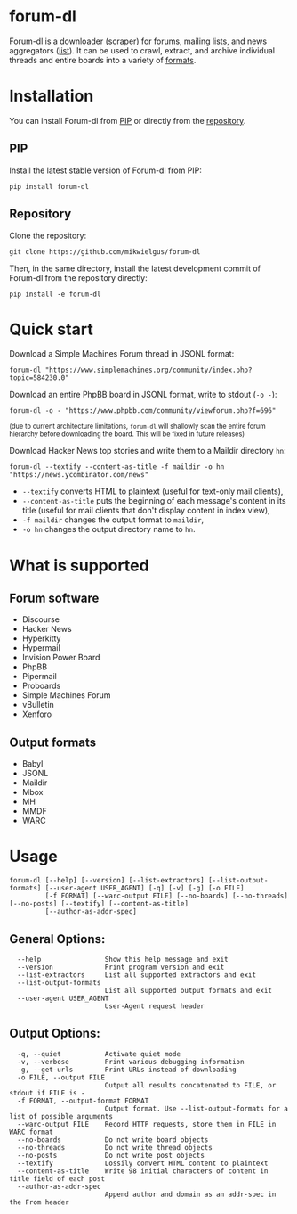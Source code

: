 # forum-dl

Forum-dl is a downloader (scraper) for forums, mailing lists, and news aggregators ([list](#forum-software)). It can be used to crawl, extract, and archive individual threads and entire boards into a variety of [formats](#output-formats).

# Installation

You can install Forum-dl from [PIP](#pip) or directly from the [repository](#repository).

## PIP

Install the latest stable version of Forum-dl from PIP:

```
pip install forum-dl
```

## Repository 

Clone the repository:

```
git clone https://github.com/mikwielgus/forum-dl
```

Then, in the same directory, install the latest development commit of Forum-dl from the repository directly: 

```
pip install -e forum-dl
```

# Quick start

Download a Simple Machines Forum thread in JSONL format:

```
forum-dl "https://www.simplemachines.org/community/index.php?topic=584230.0"
```

Download an entire PhpBB board in JSONL format, write to stdout (`-o -`):

```
forum-dl -o - "https://www.phpbb.com/community/viewforum.php?f=696"
```

<sub>(due to current architecture limitations, `forum-dl` will shallowly scan the entire forum hierarchy before downloading the board. This will be fixed in future releases)</sub>

Download Hacker News top stories and write them to a Maildir directory `hn`:

```
forum-dl --textify --content-as-title -f maildir -o hn "https://news.ycombinator.com/news"
```

- `--textify` converts HTML to plaintext (useful for text-only mail clients),
- `--content-as-title` puts the beginning of each message's content in its title (useful for mail clients that don't display content in index view),
- `-f maildir` changes the output format to `maildir`,
- `-o hn` changes the output directory name to `hn`.

# What is supported

## Forum software

- Discourse
- Hacker News
- Hyperkitty
- Hypermail
- Invision Power Board
- PhpBB
- Pipermail
- Proboards
- Simple Machines Forum
- vBulletin
- Xenforo

## Output formats

- Babyl
- JSONL
- Maildir
- Mbox
- MH
- MMDF
- WARC

# Usage

```
forum-dl [--help] [--version] [--list-extractors] [--list-output-formats] [--user-agent USER_AGENT] [-q] [-v] [-g] [-o FILE]
         [-f FORMAT] [--warc-output FILE] [--no-boards] [--no-threads] [--no-posts] [--textify] [--content-as-title]
         [--author-as-addr-spec]
```

## General Options:

```
  --help                Show this help message and exit
  --version             Print program version and exit
  --list-extractors     List all supported extractors and exit
  --list-output-formats
                        List all supported output formats and exit
  --user-agent USER_AGENT
                        User-Agent request header
```

## Output Options:

```
  -q, --quiet           Activate quiet mode
  -v, --verbose         Print various debugging information
  -g, --get-urls        Print URLs instead of downloading
  -o FILE, --output FILE
                        Output all results concatenated to FILE, or stdout if FILE is -
  -f FORMAT, --output-format FORMAT
                        Output format. Use --list-output-formats for a list of possible arguments
  --warc-output FILE    Record HTTP requests, store them in FILE in WARC format
  --no-boards           Do not write board objects
  --no-threads          Do not write thread objects
  --no-posts            Do not write post objects
  --textify             Lossily convert HTML content to plaintext
  --content-as-title    Write 98 initial characters of content in title field of each post
  --author-as-addr-spec
                        Append author and domain as an addr-spec in the From header
```
